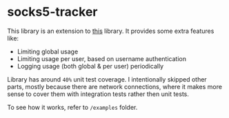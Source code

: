 # socks5-tracker

This library is an extension to [this](https://github.com/things-go/go-socks5) library. It provides some extra features like:

- Limiting global usage
- Limiting usage per user, based on username authentication
- Logging usage (both global & per user) periodically

Library has around `40%` unit test coverage. I intentionally skipped other parts, mostly because there are network connections, where it makes more sense to cover them with integration tests rather then unit tests.

To see how it works, refer to `/examples` folder.